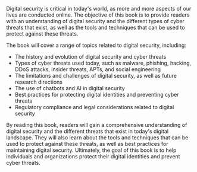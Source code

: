 
Digital security is critical in today's world, as more and more aspects of our lives are conducted online. The objective of this book is to provide readers with an understanding of digital security and the different types of cyber threats that exist, as well as the tools and techniques that can be used to protect against these threats.

The book will cover a range of topics related to digital security, including:

* The history and evolution of digital security and cyber threats
* Types of cyber threats used today, such as malware, phishing, hacking, DDoS attacks, insider threats, APTs, and social engineering
* The limitations and challenges of digital security, as well as future research directions
* The use of chatbots and AI in digital security
* Best practices for protecting digital identities and preventing cyber threats
* Regulatory compliance and legal considerations related to digital security

By reading this book, readers will gain a comprehensive understanding of digital security and the different threats that exist in today's digital landscape. They will also learn about the tools and techniques that can be used to protect against these threats, as well as best practices for maintaining digital security. Ultimately, the goal of this book is to help individuals and organizations protect their digital identities and prevent cyber threats.
